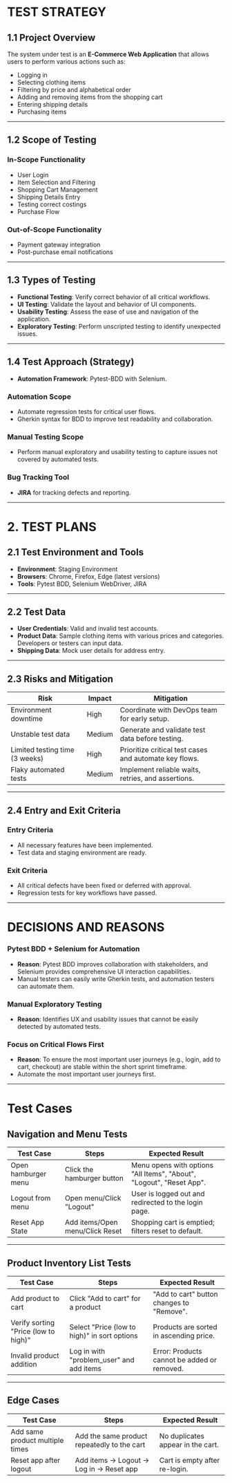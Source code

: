 # TEST STRATEGY

## 1.1 Project Overview
The system under test is an **E-Commerce Web Application** that allows users to perform various actions such as:

- Logging in
- Selecting clothing items
- Filtering by price and alphabetical order
- Adding and removing items from the shopping cart
- Entering shipping details
- Purchasing items

---

## 1.2 Scope of Testing

### **In-Scope Functionality**
- User Login
- Item Selection and Filtering
- Shopping Cart Management
- Shipping Details Entry
- Testing correct costings
- Purchase Flow

### **Out-of-Scope Functionality**
- Payment gateway integration
- Post-purchase email notifications

---

## 1.3 Types of Testing

- **Functional Testing**: Verify correct behavior of all critical workflows.
- **UI Testing**: Validate the layout and behavior of UI components.
- **Usability Testing**: Assess the ease of use and navigation of the application.
- **Exploratory Testing**: Perform unscripted testing to identify unexpected issues.

---

## 1.4 Test Approach (Strategy)
- **Automation Framework**: Pytest-BDD with Selenium.

### **Automation Scope**
- Automate regression tests for critical user flows.
- Gherkin syntax for BDD to improve test readability and collaboration.

### **Manual Testing Scope**
- Perform manual exploratory and usability testing to capture issues not covered by automated tests.

### **Bug Tracking Tool**
- **JIRA** for tracking defects and reporting.

---

# 2. TEST PLANS

## 2.1 Test Environment and Tools
- **Environment**: Staging Environment
- **Browsers**: Chrome, Firefox, Edge (latest versions)
- **Tools**: Pytest BDD, Selenium WebDriver, JIRA

---

## 2.2 Test Data
- **User Credentials**: Valid and invalid test accounts.
- **Product Data**: Sample clothing items with various prices and categories. Developers or testers can input data.
- **Shipping Data**: Mock user details for address entry.

---

## 2.3 Risks and Mitigation

| **Risk**                | **Impact** | **Mitigation**                                                    |
|-------------------------|------------|-------------------------------------------------------------------|
| Environment downtime     | High       | Coordinate with DevOps team for early setup.                      |
| Unstable test data       | Medium     | Generate and validate test data before testing.                   |
| Limited testing time (3 weeks) | High | Prioritize critical test cases and automate key flows.            |
| Flaky automated tests    | Medium     | Implement reliable waits, retries, and assertions.                |

---

## 2.4 Entry and Exit Criteria

### **Entry Criteria**
- All necessary features have been implemented.
- Test data and staging environment are ready.

### **Exit Criteria**
- All critical defects have been fixed or deferred with approval.
- Regression tests for key workflows have passed.

---

# DECISIONS AND REASONS

### **Pytest BDD + Selenium for Automation**
- **Reason**: Pytest BDD improves collaboration with stakeholders, and Selenium provides comprehensive UI interaction capabilities.
- Manual testers can easily write Gherkin tests, and automation testers can automate them.

### **Manual Exploratory Testing**
- **Reason**: Identifies UX and usability issues that cannot be easily detected by automated tests.

### **Focus on Critical Flows First**
- **Reason**: To ensure the most important user journeys (e.g., login, add to cart, checkout) are stable within the short sprint timeframe.
- Automate the most important user journeys first.

---

# Test Cases

## **Navigation and Menu Tests**

| **Test Case**             | **Steps**                                | **Expected Result**                                                |
|---------------------------|------------------------------------------|--------------------------------------------------------------------|
| Open hamburger menu        | Click the hamburger button               | Menu opens with options "All Items", "About", "Logout", "Reset App". |
| Logout from menu           | Open menu/Click "Logout"                 | User is logged out and redirected to the login page.               |
| Reset App State            | Add items/Open menu/Click Reset          | Shopping cart is emptied; filters reset to default.                |

---

## **Product Inventory List Tests**

| **Test Case**             | **Steps**                                | **Expected Result**                                                |
|---------------------------|------------------------------------------|--------------------------------------------------------------------|
| Add product to cart        | Click "Add to cart" for a product        | "Add to cart" button changes to "Remove".                         |
| Verify sorting "Price (low to high)" | Select "Price (low to high)" in sort options | Products are sorted in ascending price. |
| Invalid product addition   | Log in with "problem_user" and add items | Error: Products cannot be added or removed.                       |

---

## **Edge Cases**

| **Test Case**              | **Steps**                                | **Expected Result**                                                |
|----------------------------|------------------------------------------|--------------------------------------------------------------------|
| Add same product multiple times | Add the same product repeatedly to the cart | No duplicates appear in the cart.                                |
| Reset app after logout      | Add items → Logout → Log in → Reset app | Cart is empty after re-login.                                     |
